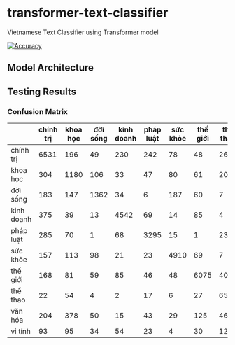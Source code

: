 # transformer-text-classifier
Vietnamese Text Classifier using Transformer model

[![Accuracy](https://img.shields.io/badge/accuracy-87%2E21%25-green.svg)](https://github.com/suicao/transformer-text-classifier)


## Model Architecture


## Testing Results

### Confusion Matrix


|			| chính trị | khoa học  | đời sống  | kinh doanh| pháp luật | sức khỏe  | thế giới  | thể thao  | văn hóa   | vi tính   |
|-----------|-----------|-----------|-----------|-----------|-----------|-----------|-----------|-----------|-----------|-----------|
chính trị	|6531		|  196		|   49		|  230		|  242		|   78		|   48		|   26		|  118		|   49		|
khoa học	| 304		| 1180		|  106		|   33		|   47		|   80		|   61		|   20		|  184		|   21		|
đời sống	| 183		|  147		| 1362		|   34		|    6		|  187		|   60		|    7		|   64		|   46		|
kinh doanh	| 375		|   39		|   13		| 4542		|   69		|   14		|   85		|    4		|   15		|  120		|
pháp luật	| 285		|   70		|    1		|   68		| 3295		|   15		|    1		|   23		|   18		|   12		|
sức khỏe 	| 157		|  113		|   98		|   21		|   23		| 4910		|   69		|    7		|    7		|   12		|
thế giới 	| 168		|   81		|   59		|   85		|   46		|   48		| 6075		|   40		|   78		|   36		|
thể thao	|  22		|   54		|    4		|    2		|   17		|    6		|   27		| 6510		|   23		|    2		|
văn hóa		| 204		|  378		|   50		|   15		|   43		|   29		|  125		|   46		| 5339		|   21		|
vi tính		|  93		|   95		|   34		|   54		|   23		|    4		|   30		|   12		|   26		| 4189		|
